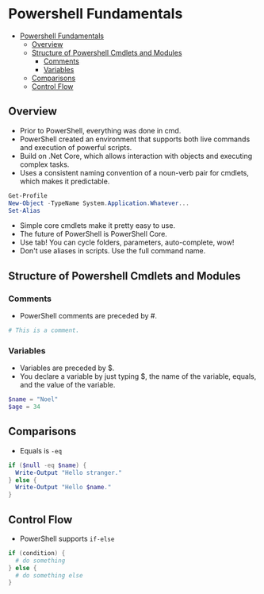 # Powershell Fundamentals

- [Powershell Fundamentals](#powershell-fundamentals)
  - [Overview](#overview)
  - [Structure of Powershell Cmdlets and Modules](#structure-of-powershell-cmdlets-and-modules)
    - [Comments](#comments)
    - [Variables](#variables)
  - [Comparisons](#comparisons)
  - [Control Flow](#control-flow)

## Overview

- Prior to PowerShell, everything was done in cmd.
- PowerShell created an environment that supports both live commands and execution of powerful scripts.
- Build on .Net Core, which allows interaction with objects and executing complex tasks.
- Uses a consistent naming convention of a noun-verb pair for cmdlets, which makes it predictable.

```powershell
Get-Profile
New-Object -TypeName System.Application.Whatever...
Set-Alias
```

- Simple core cmdlets make it pretty easy to use.
- The future of PowerShell is PowerShell Core.
- Use tab! You can cycle folders, parameters, auto-complete, wow!
- Don't use aliases in scripts. Use the full command name.

## Structure of Powershell Cmdlets and Modules

### Comments

- PowerShell comments are preceded by #.

```powershell
# This is a comment.
```

### Variables

- Variables are preceded by \$.
- You declare a variable by just typing \$, the name of the variable, equals, and the value of the variable.

```powershell
$name = "Noel"
$age = 34
```

## Comparisons

- Equals is `-eq`

```powershell
if ($null -eq $name) {
  Write-Output "Hello stranger."
} else {
  Write-Output "Hello $name."
}
```

## Control Flow

- PowerShell supports `if-else`

```powershell
if (condition) {
  # do something
} else {
  # do something else
}
```
